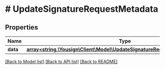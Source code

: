 # # UpdateSignatureRequestMetadata

## Properties

Name | Type | Description | Notes
------------ | ------------- | ------------- | -------------
**data** | [**array<string,\Yousign\Client\Model\UpdateSignatureRequestMetadataDataValue>**](UpdateSignatureRequestMetadataDataValue.md) |  | [optional]

[[Back to Model list]](../../README.md#models) [[Back to API list]](../../README.md#endpoints) [[Back to README]](../../README.md)
